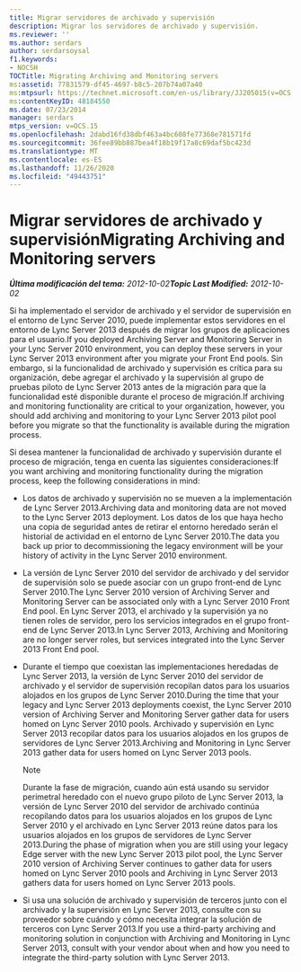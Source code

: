 ```yaml
---
title: Migrar servidores de archivado y supervisión
description: Migrar los servidores de archivado y supervisión.
ms.reviewer: ''
ms.author: serdars
author: serdarsoysal
f1.keywords:
- NOCSH
TOCTitle: Migrating Archiving and Monitoring servers
ms:assetid: 77831579-df45-4697-b8c5-207b74a07a40
ms:mtpsurl: https://technet.microsoft.com/en-us/library/JJ205015(v=OCS.15)
ms:contentKeyID: 48184550
ms.date: 07/23/2014
manager: serdars
mtps_version: v=OCS.15
ms.openlocfilehash: 2dabd16fd38dbf463a4bc608fe77368e781571fd
ms.sourcegitcommit: 36fee89bb887bea4f18b19f17a8c69daf5bc423d
ms.translationtype: MT
ms.contentlocale: es-ES
ms.lasthandoff: 11/26/2020
ms.locfileid: "49443751"
---
```

# <a name="migrating-archiving-and-monitoring-servers"></a><span data-ttu-id="b3900-103">Migrar servidores de archivado y supervisión</span><span class="sxs-lookup"><span data-stu-id="b3900-103">Migrating Archiving and Monitoring servers</span></span>

<div data-xmlns="http://www.w3.org/1999/xhtml">

<div class="topic" data-xmlns="http://www.w3.org/1999/xhtml" data-msxsl="urn:schemas-microsoft-com:xslt" data-cs="https://msdn.microsoft.com/">

<div data-asp="https://msdn2.microsoft.com/asp">



</div>

<div id="mainSection">

<div id="mainBody"><span data-ttu-id="b3900-104">

<span> </span></span><span class="sxs-lookup"><span data-stu-id="b3900-104">

<span> </span></span></span>

<span data-ttu-id="b3900-105">_**Última modificación del tema:** 2012-10-02_</span><span class="sxs-lookup"><span data-stu-id="b3900-105">_**Topic Last Modified:** 2012-10-02_</span></span>

<span data-ttu-id="b3900-106">Si ha implementado el servidor de archivado y el servidor de supervisión en el entorno de Lync Server 2010, puede implementar estos servidores en el entorno de Lync Server 2013 después de migrar los grupos de aplicaciones para el usuario.</span><span class="sxs-lookup"><span data-stu-id="b3900-106">If you deployed Archiving Server and Monitoring Server in your Lync Server 2010 environment, you can deploy these servers in your Lync Server 2013 environment after you migrate your Front End pools.</span></span> <span data-ttu-id="b3900-107">Sin embargo, si la funcionalidad de archivado y supervisión es crítica para su organización, debe agregar el archivado y la supervisión al grupo de pruebas piloto de Lync Server 2013 antes de la migración para que la funcionalidad esté disponible durante el proceso de migración.</span><span class="sxs-lookup"><span data-stu-id="b3900-107">If archiving and monitoring functionality are critical to your organization, however, you should add archiving and monitoring to your Lync Server 2013 pilot pool before you migrate so that the functionality is available during the migration process.</span></span>

<span data-ttu-id="b3900-108">Si desea mantener la funcionalidad de archivado y supervisión durante el proceso de migración, tenga en cuenta las siguientes consideraciones:</span><span class="sxs-lookup"><span data-stu-id="b3900-108">If you want archiving and monitoring functionality during the migration process, keep the following considerations in mind:</span></span>

  - <span data-ttu-id="b3900-109">Los datos de archivado y supervisión no se mueven a la implementación de Lync Server 2013.</span><span class="sxs-lookup"><span data-stu-id="b3900-109">Archiving data and monitoring data are not moved to the Lync Server 2013 deployment.</span></span> <span data-ttu-id="b3900-110">Los datos de los que haya hecho una copia de seguridad antes de retirar el entorno heredado serán el historial de actividad en el entorno de Lync Server 2010.</span><span class="sxs-lookup"><span data-stu-id="b3900-110">The data you back up prior to decommissioning the legacy environment will be your history of activity in the Lync Server 2010 environment.</span></span>

  - <span data-ttu-id="b3900-111">La versión de Lync Server 2010 del servidor de archivado y del servidor de supervisión solo se puede asociar con un grupo front-end de Lync Server 2010.</span><span class="sxs-lookup"><span data-stu-id="b3900-111">The Lync Server 2010 version of Archiving Server and Monitoring Server can be associated only with a Lync Server 2010 Front End pool.</span></span> <span data-ttu-id="b3900-112">En Lync Server 2013, el archivado y la supervisión ya no tienen roles de servidor, pero los servicios integrados en el grupo front-end de Lync Server 2013.</span><span class="sxs-lookup"><span data-stu-id="b3900-112">In Lync Server 2013, Archiving and Monitoring are no longer server roles, but services integrated into the Lync Server 2013 Front End pool.</span></span>

  - <span data-ttu-id="b3900-113">Durante el tiempo que coexistan las implementaciones heredadas de Lync Server 2013, la versión de Lync Server 2010 del servidor de archivado y el servidor de supervisión recopilan datos para los usuarios alojados en los grupos de Lync Server 2010.</span><span class="sxs-lookup"><span data-stu-id="b3900-113">During the time that your legacy and Lync Server 2013 deployments coexist, the Lync Server 2010 version of Archiving Server and Monitoring Server gather data for users homed on Lync Server 2010 pools.</span></span> <span data-ttu-id="b3900-114">Archivado y supervisión en Lync Server 2013 recopilar datos para los usuarios alojados en los grupos de servidores de Lync Server 2013.</span><span class="sxs-lookup"><span data-stu-id="b3900-114">Archiving and Monitoring in Lync Server 2013 gather data for users homed on Lync Server 2013 pools.</span></span>
    
    <div>
    

    > [!NOTE]  
    > <span data-ttu-id="b3900-115">Durante la fase de migración, cuando aún está usando su servidor perimetral heredado con el nuevo grupo piloto de Lync Server 2013, la versión de Lync Server 2010 del servidor de archivado continúa recopilando datos para los usuarios alojados en los grupos de Lync Server 2010 y el archivado en Lync Server 2013 reúne datos para los usuarios alojados en los grupos de servidores de Lync Server 2013.</span><span class="sxs-lookup"><span data-stu-id="b3900-115">During the phase of migration when you are still using your legacy Edge server with the new Lync Server 2013 pilot pool, the Lync Server 2010 version of Archiving Server continues to gather data for users homed on Lync Server 2010 pools and Archiving in Lync Server 2013 gathers data for users homed on Lync Server 2013 pools.</span></span>

    
    </div>

  - <span data-ttu-id="b3900-116">Si usa una solución de archivado y supervisión de terceros junto con el archivado y la supervisión en Lync Server 2013, consulte con su proveedor sobre cuándo y cómo necesita integrar la solución de terceros con Lync Server 2013.</span><span class="sxs-lookup"><span data-stu-id="b3900-116">If you use a third-party archiving and monitoring solution in conjunction with Archiving and Monitoring in Lync Server 2013, consult with your vendor about when and how you need to integrate the third-party solution with Lync Server 2013.</span></span>

<span data-ttu-id="b3900-117"></div>

<span> </span>

</div>

</div>

</span><span class="sxs-lookup"><span data-stu-id="b3900-117"></div>

<span> </span>

</div>

</div>

</span></span></div>

